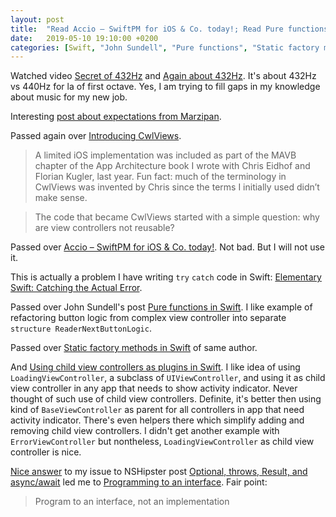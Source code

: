 ```yaml
---
layout: post
title:  "Read Accio – SwiftPM for iOS & Co. today!; Read Pure functions in Swift; Read Static factory methods in Swift; Read Using child view controllers as plugins in Swift, all three by John Sundell; Read NSHipster's post Optional, throws, Result, and async/await"
date:   2019-05-10 19:10:00 +0200
categories: [Swift, "John Sundell", "Pure functions", "Static factory methods", "child view controllers", plugins]
---
```

Watched video [Secret of 432Hz](https://www.youtube.com/watch?v=JZYBVh1hJis) and [Again about 432Hz](https://www.youtube.com/watch?v=C9BiVzdUsQg). It's about 432Hz vs 440Hz for la of first octave. Yes, I am trying to fill gaps in my knowledge about music for my new job.

Interesting [post about expectations from Marzipan](https://blog.iconfactory.com/2019/05/what-to-expect-from-marzipan/).

Passed again over [Introducing CwlViews](https://www.cocoawithlove.com/blog/introducing-cwlviews.html).

> A limited iOS implementation was included as part of the MAVB chapter of the App Architecture book I wrote with Chris Eidhof and Florian Kugler, last year. Fun fact: much of the terminology in CwlViews was invented by Chris since the terms I initially used didn’t make sense.

> The code that became CwlViews started with a simple question: why are view controllers not reusable? 

Passed over [Accio – SwiftPM for iOS & Co. today!](https://medium.com/@Dschee/accio-swiftpm-for-ios-co-today-ab4d19cefb74). Not bad. But I will not use it.

This is actually a problem I have writing `try` `catch` code in Swift: [Elementary Swift: Catching the Actual Error](http://inessential.com/2019/05/05/elementary_swift_catching_the_actual_err).

Passed over John Sundell's post [Pure functions in Swift](https://www.swiftbysundell.com/posts/pure-functions-in-swift). I like example of refactoring button logic from complex view controller into separate `structure ReaderNextButtonLogic`.

Passed over [Static factory methods in Swift](https://www.swiftbysundell.com/posts/static-factory-methods-in-swift) of same author.

And [Using child view controllers as plugins in Swift](https://www.swiftbysundell.com/posts/using-child-view-controllers-as-plugins-in-swift). I like idea of using `LoadingViewController`, a subclass of `UIViewController`, and using it as child view controller in any app that needs to show activity indicator. Never thought of such use of child view controllers. Definite, it's better then using kind of `BaseViewController` as parent for all controllers in app that need activity indicator. There's even helpers there which simplify adding and removing child view controllers. I didn't get another example with `ErrorViewController` but nontheless, `LoadingViewController` as child view controller is nice.

[Nice answer](https://github.com/NSHipster/articles/issues/611#issuecomment-491345635) to my issue to NSHipster post [Optional, throws, Result, and async/await](https://nshipster.com/optional-throws-result-async-await/) led me to [Programming to an interface](https://tuhrig.de/programming-to-an-interface/). Fair point:

> Program to an interface, not an implementation
